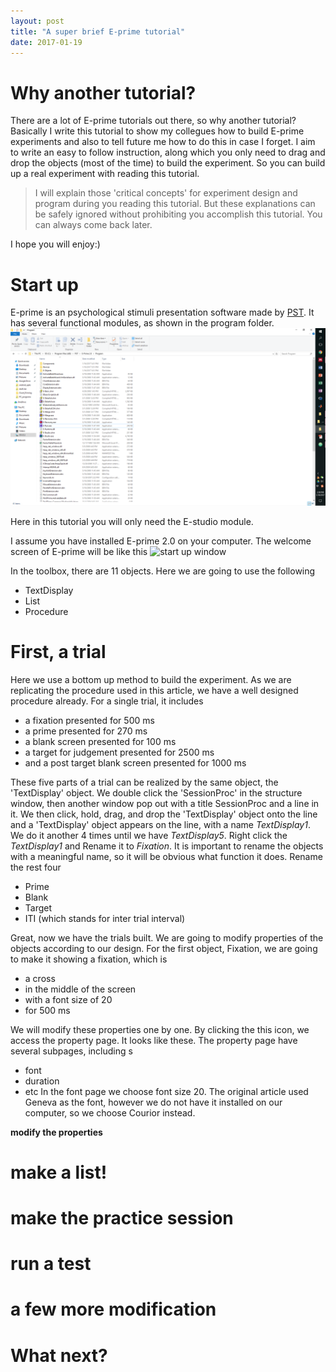 ```yaml
---
layout: post
title: "A super brief E-prime tutorial"
date: 2017-01-19
---
```


# Why another tutorial?
There are a lot of E-prime tutorials out there, so why another tutorial?
Basically I write this tutorial to show my collegues how to build E-prime experiments and also to tell future me how to do this in case I forget. I aim to write an easy to follow instruction, along which you only need to drag and drop the objects (most of the time) to build the experiment. So you can build up a real experiment with reading this tutorial.

> I will explain those 'critical concepts' for experiment design and program during you reading this tutorial. But these explanations can be safely ignored without prohibiting you accomplish this tutorial. You can always come back later.

I hope you will enjoy:)

# Start up
E-prime is an psychological stimuli presentation software made by [PST](https://www.pstnet.com/).
It has several functional modules, as shown in the program folder.
![folder](/img/EprimeTutorial/folder.png)

Here in this tutorial you will only need the E-studio module.

I assume you have installed E-prime 2.0 on your computer. The welcome screen of E-prime will be like this
![start up window](/img/EprimeTutorial/Startup.png)

In the toolbox, there are 11 objects. Here we are going to use the following

  * TextDisplay
  * List
  * Procedure

# First, a trial
Here we use a bottom up method to build the experiment.
As we are replicating the procedure used in this article, we have a well designed procedure already. For a single trial, it includes

  * a fixation presented for 500 ms
  * a prime presented for 270 ms
  * a blank screen presented for 100 ms
  * a target for judgement presented for 2500 ms
  * and a post target blank screen presented for 1000 ms

These five parts of a trial can be realized by the same object, the 'TextDisplay' object. We double click the 'SessionProc' in the structure window, then another window pop out with a title SessionProc and a line in it. We then click, hold, drag, and drop the 'TextDisplay' object onto the line and a 'TextDisplay' object appears on the line, with a name _TextDisplay1_. We do it another 4 times until we have _TextDisplay5_. Right click the _TextDisplay1_ and Rename it to _Fixation_. It is important to rename the objects with a meaningful name, so it will be obvious what function it does. Rename the rest four

  * Prime
  * Blank
  * Target
  * ITI (which stands for inter trial interval)

Great, now we have the trials built. We are going to modify properties of the objects according to our design.
For the first object, Fixation, we are going to make it showing a fixation, which is

  * a cross
  * in the middle of the screen
  * with a font size of 20
  * for 500 ms

We will modify these properties one by one. By clicking the this icon, we access the property page. It looks like these. The property page have several subpages, including
s
  * font
  * duration
  * etc
In the font page we choose font size 20. The original article used Geneva as the font, however we do not have it installed on our computer, so we choose Courior instead.

**modify the properties**

# make a list!

# make the practice session

# run a test

# a few more modification

# What next?
